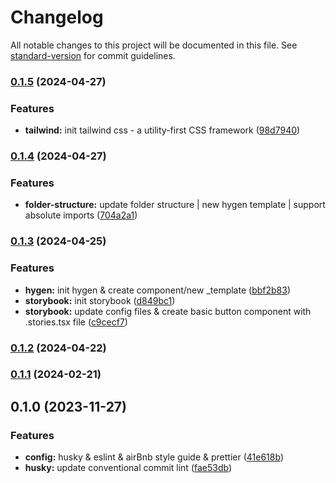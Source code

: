 # Changelog

All notable changes to this project will be documented in this file. See [standard-version](https://github.com/conventional-changelog/standard-version) for commit guidelines.

### [0.1.5](https://github.com/marcinj94/nextjs-template/compare/v0.1.4...v0.1.5) (2024-04-27)

### Features

- **tailwind:** init tailwind css - a utility-first CSS framework ([98d7940](https://github.com/marcinj94/nextjs-template/commit/98d7940a4ff0f0d18d1f5442e9ff32446e1ff591))

### [0.1.4](https://github.com/marcinj94/nextjs-template/compare/v0.1.3...v0.1.4) (2024-04-27)

### Features

- **folder-structure:** update folder structure | new hygen template | support absolute imports ([704a2a1](https://github.com/marcinj94/nextjs-template/commit/704a2a16cb84a8ebb85597afcc42d2f2511f795f))

### [0.1.3](https://github.com/marcinj94/nextjs-template/compare/v0.1.2...v0.1.3) (2024-04-25)

### Features

- **hygen:** init hygen & create component/new \_template ([bbf2b83](https://github.com/marcinj94/nextjs-template/commit/bbf2b833d32c7edab00abe735b3da441db8c6eef))
- **storybook:** init storybook ([d849bc1](https://github.com/marcinj94/nextjs-template/commit/d849bc19b36c4391e957ee594d32c2c49d7b8f33))
- **storybook:** update config files & create basic button component with .stories.tsx file ([c9cecf7](https://github.com/marcinj94/nextjs-template/commit/c9cecf7989089369025e6df291b9f94b784f0301))

### [0.1.2](https://github.com/marcinj94/nextjs-template/compare/v0.1.1...v0.1.2) (2024-04-22)

### [0.1.1](https://github.com/marcinj94/nextjs-template/compare/v0.1.0...v0.1.1) (2024-02-21)

## 0.1.0 (2023-11-27)

### Features

- **config:** husky & eslint & airBnb style guide & prettier ([41e618b](https://github.com/marcinj94/nextjs-template/commit/41e618b68cfe5db7ff4dc2f17d5aac5f945d9e2e))
- **husky:** update conventional commit lint ([fae53db](https://github.com/marcinj94/nextjs-template/commit/fae53dbcdd0d8c32d74b5878b18263a00d2bb1f9))
